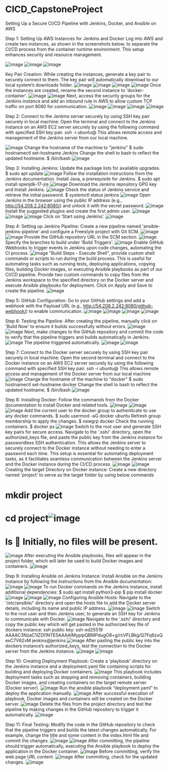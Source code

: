# CICD_CapstoneProject

Setting Up a Secure CI/CD Pipeline with Jenkins, Docker, and Ansible on AWS

Step 1: Setting Up AWS Instances for Jenkins and Docker
Log into AWS and create two instances, as shown in the screenshots below, to separate the CI/CD process from the container runtime environment. This setup enhances security and resource management.

![image](https://github.com/user-attachments/assets/cf863782-e4cc-43ca-99c5-b6cef8c4af80)
![image](https://github.com/user-attachments/assets/8b0fc1d7-7e1b-422c-b6f6-5912ddcdef57)
![image](https://github.com/user-attachments/assets/faf652ef-ad8f-4ebe-b3f0-7a7094e42ec7)

Key Pair Creation: While creating the instances, generate a key pair to securely connect to them. The key pair will automatically download to our local system’s downloads folder.
![image](https://github.com/user-attachments/assets/73b7e7b2-0a3b-4ac6-8748-f9d08ba07ec7)
![image](https://github.com/user-attachments/assets/5060da8e-ff6a-4db4-8fa3-6c64fa5a24d8)
![image](https://github.com/user-attachments/assets/87dbf225-1135-4d36-96b7-d1fc703ce238)
![image](https://github.com/user-attachments/assets/be39ef05-63bc-431f-916e-1d6e743f76ff)
Once the instances are created, rename the second instance to 'docker-container'.
![image](https://github.com/user-attachments/assets/adbb489d-29e5-46f9-98ff-b9ad9f5928db)
![image](https://github.com/user-attachments/assets/511dcc11-d051-4958-8d85-1cf0d476ea29)
Next, access the security groups for the Jenkins instance and add an inbound rule in AWS to allow custom TCP traffic on port 8080 for communication.
![image](https://github.com/user-attachments/assets/8e95d8d4-9170-4d3a-9b4e-205110ed83c0)
![image](https://github.com/user-attachments/assets/c16ff460-7a26-4d76-85a4-7cf339df9992)
![image](https://github.com/user-attachments/assets/0d85c1d3-69e8-444a-be0a-205bccf85b7b)
![image](https://github.com/user-attachments/assets/eed947fc-ba6e-44d7-9731-db628ae54cee)

Step 2: Connect to the Jenkins server securely by using SSH key pair securely in local machine:
Open the terminal and connect to the Jenkins instance on an AWS EC2 server securely by using the following command with specified SSH key pair. 
ssh -i <key-pair> ubuntu@<jenkins-instance-public-IP>
This allows remote access and management of the Jenkins server from our local machine.

![image](https://github.com/user-attachments/assets/8579affc-e75b-4012-b9ab-11fc2b56a02f)
Change the hostname of the machine to "jenkins"
$ sudo hostnamectl set-hostname Jenkins
Change the shell to bash to reflect the updated hostname.
$ /bin/bash
![image](https://github.com/user-attachments/assets/da5c2ca7-0559-4865-84e8-e754e1c338fa)

Step 3: Installing Jenkins:
Update the package lists for available upgrades.
$ sudo apt update
![image](https://github.com/user-attachments/assets/ccbcc077-66a0-4f68-88ff-0c75cd4f8ed9)
Follow the installation instructions from the Jenkins documentation.
Install Java, a prerequisite for Jenkins.
$ sudo apt install openjdk-17-jre
![image](https://github.com/user-attachments/assets/91275107-1881-4210-a5c3-b010ab082f3f)
Download the Jenkins repository GPG key and Install Jenkins.
![image](https://github.com/user-attachments/assets/457c522e-c904-4937-b6d6-042ca8d050ad)
Check the status of Jenkins service and retrieve the initial password.
$ systemctl status jenkins
![image](https://github.com/user-attachments/assets/7cf30191-bc50-4169-876d-ecb61114f684)
Open Jenkins in the browser using the public IP address (e.g., http://54.208.2.242:8080/) and unlock it with the secret password.
![image](https://github.com/user-attachments/assets/a9939ec6-b736-4f7b-a142-1bbe44c6b8d9)
Install the suggested plugins and create the first admin user. 
![image](https://github.com/user-attachments/assets/cd3e7a51-7cea-4a0d-8cd0-d711d31787c3)
![image](https://github.com/user-attachments/assets/80e15a41-689b-4aab-9c0e-fcd49467047b)
![image](https://github.com/user-attachments/assets/3be71216-61db-4317-80a5-9af37925ff9d)
Click on ‘Start using Jenkins’.
![image](https://github.com/user-attachments/assets/279054d2-6c2f-4c51-af7b-e1f5817e408d)

Step 4: Setting up Jenkins Pipeline:
Create a new pipeline named 'ansible-jenkins-pipeline' and configure a Freestyle project with Git SCM. 
![image](https://github.com/user-attachments/assets/89fa012d-f31d-4be7-b115-88bb5e6830d3)
![image](https://github.com/user-attachments/assets/c294e2ff-fc95-4469-a137-78e8c604697a)
Provide the GitHub repository URL in the SCM section. 
![image](https://github.com/user-attachments/assets/b6c9a9c3-e625-4d6b-9d31-d54b830af042)
Specify the branches to build under 'Build Triggers'.
![image](https://github.com/user-attachments/assets/ade2972e-b26a-46df-94ea-57aa69915b37)
Enable GitHub Webhooks to trigger events in Jenkins upon code changes, automating the CI process. 
![image](https://github.com/user-attachments/assets/290c324f-0d80-4cc0-852d-35b862b87871)
"Build Steps - Execute Shell", provide custom shell commands or scripts to run during the build process. This is useful for automating tasks such as running tests, deploying applications, copying files, building Docker images, or executing Ansible playbooks as part of our CI/CD pipeline.
Provide two custom commands to copy files from the Jenkins workspace to the specified directory on the Docker server and execute Ansible playbooks for deployment.
Click on Apply and Save to create the pipeline.
![image](https://github.com/user-attachments/assets/7e971711-cd80-49a5-823f-a1d05324d138)

Step 5: GitHub Configuration:
Go to your GitHub settings and add a webhook with the Payload URL (e.g., http://54.208.2.242:8080/github-webhook/) to enable communication.
![image](https://github.com/user-attachments/assets/5af34964-63d4-4afe-bd56-2eddfa1b1e08)
![image](https://github.com/user-attachments/assets/efbb8f68-e89f-40ed-83b7-cdda29cfedf1)
![image](https://github.com/user-attachments/assets/5d309ecb-3494-4b62-9175-cad2330e1ca1)
![image](https://github.com/user-attachments/assets/49607ebb-30dd-428f-a67c-0902034a9e62)

Step 6: Testing the Pipeline:
After creating the pipeline, manually click on 'Build Now' to ensure it builds successfully without errors. 
![image](https://github.com/user-attachments/assets/6d614fef-39b7-43a5-b82b-31de2fc5288e)
![image](https://github.com/user-attachments/assets/0a7ded2a-d2b2-4546-9d58-a4aad693735f)
Next, make changes to the GitHub repository and commit the code to verify that the pipeline triggers and builds automatically in Jenkins. 
![image](https://github.com/user-attachments/assets/6d923cd4-ab99-4040-9d57-13bca1423c28)
The pipeline triggered automatically.
![image](https://github.com/user-attachments/assets/fae84ebf-5e89-4540-a7bb-464430573abb)
![image](https://github.com/user-attachments/assets/175fb12e-9c41-47f0-81c6-176177f092cd)

Step 7: Connect to the Docker server securely by using SSH key pair securely in local machine:
Open the second terminal and connect to the Docker instance on an AWS EC2 server securely by using the following command with specified SSH key pair. 
ssh -i <key-pair> ubuntu@<Docker-instance-public-IP>
This allows remote access and management of the Docker server from our local machine
![image](https://github.com/user-attachments/assets/21f33daf-4dbf-49f0-8020-d8672b210dbc)
Change the hostname of the machine to "docker"
$ sudo hostnamectl set-hostname docker
Change the shell to bash to reflect the updated hostname.
$ /bin/bash
![image](https://github.com/user-attachments/assets/a7262635-f96f-49e8-a299-0b7604170e4e)

Step 8: Installing Docker:
Follow the commands from the Docker documentation to install Docker and related tools.
![image](https://github.com/user-attachments/assets/876cfc94-8d2c-4c72-8c50-c9dd876c56f1)
![image](https://github.com/user-attachments/assets/6190f30b-bcc2-41d0-bffe-a4a9c498d094)
![image](https://github.com/user-attachments/assets/76334b29-3c75-4676-9f5e-61c46d9c88e7)
Add the current user to the docker group to authenticate to use any docker commands.
$ sudo usermod -aG docker ubuntu
Refresh group membership to apply the changes.
$ newgrp docker
Check the running containers.
$ docker ps
![image](https://github.com/user-attachments/assets/fb741f5c-1066-4672-bc3e-98efd8bdacd9)
Switch to the root user and generate SSH key pairs for secure access.
Navigate to the '.ssh/' directory, open the authorized_keys file, and paste the public key from the Jenkins instance for passwordless SSH authentication. This allows the Jenkins server to securely connect to the Docker instance without needing to enter a password each time. This setup is essential for automating deployment tasks, as it facilitates seamless communication between the Jenkins server and the Docker instance during the CI/CD process.
![image](https://github.com/user-attachments/assets/c56ea02f-7f56-4add-a2cd-291c0aff0efb)
![image](https://github.com/user-attachments/assets/a8088e25-73b4-4640-bb59-8b3b3037538e)
Creating the target Directory on Docker instance:
Create a new directory named 'project' to serve as the target folder by using below commands
# mkdir project
# cd project![image](https://github.com/user-attachments/assets/0d9629f2-f3e4-40e8-b03d-e03c4c4d766c)

# ls   Initially, no files will be present. 
![image](https://github.com/user-attachments/assets/79a7c4c1-0172-4225-9015-ca3da926864e)
After executing the Ansible playbooks, files will appear in the project folder, which will later be used to build Docker images and containers. 
![image](https://github.com/user-attachments/assets/f9c313ae-4b79-4b77-88ed-1ee71d42869a)

Step 9: Installing Ansible on Jenkins Instance:
Install Ansible on the Jenkins instance by following the instructions from the Ansible documentation:
![image](https://github.com/user-attachments/assets/6248d0df-a709-4dae-a1cb-25e6af3410b9)
![image](https://github.com/user-attachments/assets/fac76007-67f9-4071-a4ce-660b0fbdc4fd)
To run Docker commands on the Jenkins instance, install additional dependencies:
$ sudo apt install python3-pip
$ pip install docker
![image](https://github.com/user-attachments/assets/c23a03fc-b257-47fa-a33a-de3137dcb771)
![image](https://github.com/user-attachments/assets/face1dbe-c051-43fb-8164-24eb86f5109a)
![image](https://github.com/user-attachments/assets/cf9bcf82-a678-4e57-8186-1c4bf116ea08)
Configuring Ansible Hosts:
Navigate to the '/etc/ansible/' directory and open the hosts file to add the Docker server details, including its name and public IP address. 
![image](https://github.com/user-attachments/assets/159102dd-2ef4-4db4-974e-fbeacd84c097)
![image](https://github.com/user-attachments/assets/cbea8da6-529a-4814-8e60-dddf72b0f704)
Switch to the root user and then Jenkins user, to generate an SSH key for Jenkins to communicate with Docker.
![image](https://github.com/user-attachments/assets/5694bc52-29ee-4e1b-989a-2e868557586c)
Navigate to the ‘.ssh/’ directory and copy the public key which will get pasted in the authorized key file of dockers instance:
ssh public key: ssh-ed25519 AAAAC3NzaC1lZDI1NTE5AAAAIMypipQBMPdugO8+g/rcVFLBkg/Q7Fq6zxQexC7V62vM jenkins@jenkins
![image](https://github.com/user-attachments/assets/1f7cddf7-2086-452b-816c-04aff52faee7)
After pasting the public key into the dockers instance’s authorized_keys, test the connection to the Docker server from the Jenkins instance. 
![image](https://github.com/user-attachments/assets/2025f0cf-e39d-4e14-bf9b-e743b3c6d344)
![image](https://github.com/user-attachments/assets/10b95d0d-09ba-4e00-ab0e-e762004835b0)

Step 10: Creating Deployment Playbook:
Create a 'playbook' directory on the Jenkins instance and a deployment.yaml file containing scripts for building and deploying Docker containers. 
![image](https://github.com/user-attachments/assets/cc0f944a-705d-48b5-a9ee-f62b35cdbfe0)
This playbook includes deployment tasks such as stopping and removing containers, building Docker images, and creating containers on the target remote server (Docker server).
![image](https://github.com/user-attachments/assets/1d3d864a-ed8a-456c-a979-1cd9f69b9b1c)
Run the ansible playbook “deployment.yaml” to deploy the application manually.
![image](https://github.com/user-attachments/assets/61a1c7fb-00ea-4059-965a-22c5fdf830ad)
After successful execution of playbook, Docker images and containers will be created on the Docker server. 
![image](https://github.com/user-attachments/assets/c981ae2e-aec6-403a-86eb-b24c9d5003a6)
Delete the files from the project directory and test the pipeline by making changes in the GitHub repository to trigger it automatically.
![image](https://github.com/user-attachments/assets/a9d2e419-6f24-4cbe-9122-f2ab9e65db16)

Step 11: Final Testing:
Modify the code in the GitHub repository to check that the pipeline triggers and builds the latest changes automatically. For example, change the title and some content in the index.html file and commit the changes.
![image](https://github.com/user-attachments/assets/6c6f6946-1a39-4c8c-bb8a-c71855d64e36)
![image](https://github.com/user-attachments/assets/293aeef9-741c-466d-85ee-ce42d24036c7)
After committing, the pipeline should trigger automatically, executing the Ansible playbook to deploy the application in the Docker container. 
![image](https://github.com/user-attachments/assets/8b49e54e-262b-489f-a4bf-ea44ec96590c)
Before committing, verify the web page URL content. 
![image](https://github.com/user-attachments/assets/1f473cf4-1cd5-4704-8ea1-3019128c73fc)
After committing, check for the updated changes.
![image](https://github.com/user-attachments/assets/44a623fb-1b7e-42d0-85d9-19f2a9e855f3)
